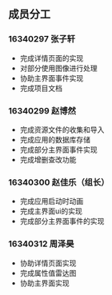 ## 成员分工

### 16340297 张子轩
+ 完成详情页面的实现
+ 对部分使用图像进行处理
+ 协助主界面事件实现
+ 完成项目文档

### 16340299 赵博然
+ 完成资源文件的收集和导入
+ 完成应用的数据库存储
+ 完成部分主界面事件实现
+ 完成增删查改功能

### 16340300 赵佳乐（组长）
+ 完成应用启动时动画
+ 完成主界面ui的实现
+ 完成部分主界面事件的实现

### 16340312 周泽昊
+ 协助详情页面实现
+ 完成属性值雷达图
+ 协助主界面实现
